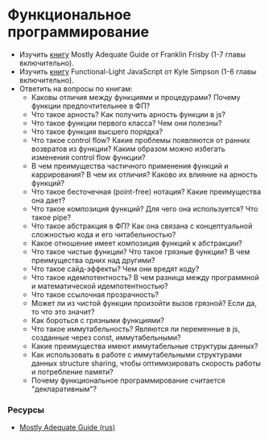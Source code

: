 # Функциональное программирование

* Изучить [книгу](https://github.com/MostlyAdequate/mostly-adequate-guide) Mostly Adequate Guide от Franklin Frisby (1-7 главы включительно).
* Изучить [книгу](https://github.com/getify/Functional-Light-JS) Functional-Light JavaScript от Kyle Simpson (1-6 главы включительно).
* Ответить на вопросы по книгам:
  * Каковы отличия между функциями и процедурами? Почему функции предпочтительнее в ФП?
  * Что такое арность? Как получить арность функции в js?
  * Что такое функции первого класса? Чем они полезны?
  * Что такое функция высшего порядка?
  * Что такое control flow? Какие проблемы появляются от ранних возвратов из функции? Каким образом можно избегать изменения control flow функции?
  * В чем преимущества частичного применения функций и каррирования? В чем их отличия? Каково их влияние на арность функций?
  * Что такое бесточечная (point-free) нотация? Какие преимущества она дает?
  * Что такое композиция функций? Для чего она используется? Что такое pipe?
  * Что такое абстракция в ФП? Как она связана с концептуальной сложностью кода и его читабельностью?
  * Какое отношение имеет композиция функций к абстракции?
  * Что такое чистые функции? Что такое грязные функции? В чем преимущества одних над другими?
  * Что такое сайд-эффекты? Чем они вредят коду?
  * Что такое идемпотентность? В чем разница между программной и математической идемпотентностью?
  * Что такое ссылочная прозрачность?
  * Может ли из чистой функции произойти вызов грязной? Если да, то что это значит?
  * Как бороться с грязными функциями?
  * Что такое иммутабельность? Являются ли переменные в js, созданные через const, иммутабельными?
  * Какие преимущества имеют иммутабельные структуры данных?
  * Как использовать в работе с иммутабельными структурами данных structure sharing, чтобы оптимизировать скорость работы и потребление памяти?
  * Почему функциональное программирование считается "декларативным"?

### Ресурсы
* [Mostly Adequate Guide (rus)](https://github.com/MostlyAdequate/mostly-adequate-guide-ru)
